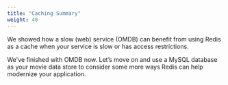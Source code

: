 ```yaml
---
title: "Caching Summary"
weight: 40
---
```

We showed how a slow (web) service (OMDB) can benefit from using Redis as a cache when your service is slow or has access restrictions. 

We've finished with OMDB now. Let’s move on and use a MySQL database as your movie data store to consider some more ways Redis can help modernize your application.
